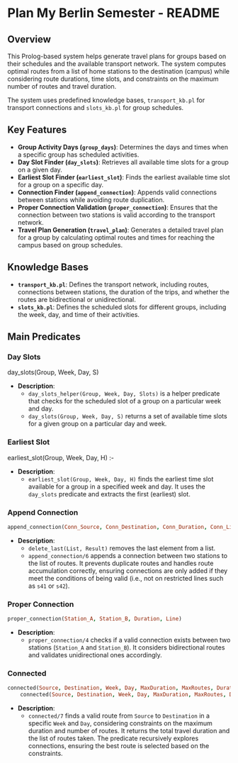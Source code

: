 
# Plan My Berlin Semester - README

## Overview

This Prolog-based system helps generate travel plans for groups based on their schedules and the available transport network. The system computes optimal routes from a list of home stations to the destination (campus) while considering route durations, time slots, and constraints on the maximum number of routes and travel duration.

The system uses predefined knowledge bases, `transport_kb.pl` for transport connections and `slots_kb.pl` for group schedules.

## Key Features

- **Group Activity Days (`group_days`)**: Determines the days and times when a specific group has scheduled activities.
- **Day Slot Finder (`day_slots`)**: Retrieves all available time slots for a group on a given day.
- **Earliest Slot Finder (`earliest_slot`)**: Finds the earliest available time slot for a group on a specific day.
- **Connection Finder (`append_connection`)**: Appends valid connections between stations while avoiding route duplication.
- **Proper Connection Validation (`proper_connection`)**: Ensures that the connection between two stations is valid according to the transport network.
- **Travel Plan Generation (`travel_plan`)**: Generates a detailed travel plan for a group by calculating optimal routes and times for reaching the campus based on group schedules.

## Knowledge Bases

- **`transport_kb.pl`**: Defines the transport network, including routes, connections between stations, the duration of the trips, and whether the routes are bidirectional or unidirectional.
- **`slots_kb.pl`**: Defines the scheduled slots for different groups, including the week, day, and time of their activities.
## Main Predicates

### Day Slots
day_slots(Group, Week, Day, S)

- **Description**: 
  - `day_slots_helper(Group, Week, Day, Slots)` is a helper predicate that checks for the scheduled slot of a group on a particular week and day.
  - `day_slots(Group, Week, Day, S)` returns a set of available time slots for a given group on a particular day and week.

### Earliest Slot
earliest_slot(Group, Week, Day, H) :-

- **Description**: 
  - `earliest_slot(Group, Week, Day, H)` finds the earliest time slot available for a group in a specified week and day. It uses the `day_slots` predicate and extracts the first (earliest) slot.

### Append Connection
```prolog
append_connection(Conn_Source, Conn_Destination, Conn_Duration, Conn_Line, [], [route(Conn_Line, Conn_Source, Conn_Destination, Conn_Duration)]).

```
- **Description**: 
  - `delete_last(List, Result)` removes the last element from a list.
  - `append_connection/6` appends a connection between two stations to the list of routes. It prevents duplicate routes and handles route accumulation correctly, ensuring connections are only added if they meet the conditions of being valid (i.e., not on restricted lines such as `s41` or `s42`).

### Proper Connection
```prolog
proper_connection(Station_A, Station_B, Duration, Line) 
```
- **Description**: 
  - `proper_connection/4` checks if a valid connection exists between two stations (`Station_A` and `Station_B`). It considers bidirectional routes and validates unidirectional ones accordingly.

### Connected
```prolog
connected(Source, Destination, Week, Day, MaxDuration, MaxRoutes, Duration, Routes) :-
    connected(Source, Destination, Week, Day, MaxDuration, MaxRoutes, Duration, Routes, 0, [], []).
```
- **Description**: 
  - `connected/7` finds a valid route from `Source` to `Destination` in a specific `Week` and `Day`, considering constraints on the maximum duration and number of routes. It returns the total travel duration and the list of routes taken. The predicate recursively explores connections, ensuring the best route is selected based on the constraints.
```


